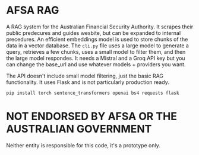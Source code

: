 # AFSA RAG

A RAG system for the Australian Financial Security Authority. It scrapes their public predecures and guides wesbite, but can be expanded to internal precedures. An efficient embeddings model is used to store chunks of the data in a vector database. The `cli.py` file uses a large model to generate a query, retrieves a few chunks, uses a small model to filter them, and then the large model respondes. It needs a Mistral and a Groq API key but you can change the base_url and use whatever models + providers you want. 

The API doesn't include small model filtering, just the basic RAG functionality. It uses Flask and is not particularly production ready.

`pip install torch sentence_transformers openai bs4 requests flask`

# NOT ENDORSED BY AFSA OR THE AUSTRALIAN GOVERNMENT
Neither entity is responsible for this code, it's a prototype only.
